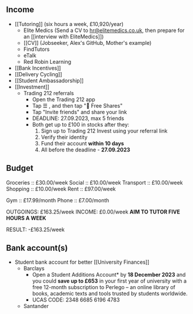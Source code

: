 ## Income
 - [[Tutoring]] (six hours a week, £10,920/year)
	 - Elite Medics (Send a CV to hr@elitemedics.co.uk, then prepare for an [[interview with EliteMedics]])
	 - [[CV]] (Jobseeker, Alex's GitHub, Mother's example)
	 - FindTutors
	 - eTalk
	 - Red Robin Learning
 - [[Bank Incentives]]
 - [[Delivery Cycling]]
 - [[Student Ambassadorship]]
 - [[Investment]]
	 - Trading 212 referrals
		 - Open the Trading 212 app
		 - Tap ☰ , and then tap "🎁 Free Shares"
		 - Tap "Invite friends" and share your link
		 - DEADLINE: 27.09.2023, max 5 friends
		 - Both get up to £100 in stocks after they:
			1. Sign up to Trading 212 Invest using your referral link
			2. Verify their identity
			3. Fund their account **within 10 days**
			4. All before the deadline - **27.09.2023**
## Budget
Groceries :: £30.00/week
Social :: £10.00/week
Transport :: £10.00/week
Shopping :: £10.00/week
Rent :: £97.00/week

Gym :: £17.99/month
Phone :: £7.00/month

OUTGOINGS: £163.25/week
INCOME: £0.00/week **AIM TO TUTOR FIVE HOURS A WEEK**

RESULT: -£163.25/week
## Bank account(s)
 - Student bank account for better [[University Finances]]
	 - Barclays
		 - Open a Student Additions Account* by **1‌8 D‌ecember 2‌023** and you could **save up to £653** in your first year of university with a free 12-month subscription to Perlego – an online library of books, academic texts and tools trusted by students worldwide.
		 - UCAS CODE: 2348 6685 6196 4783
	 - Santander